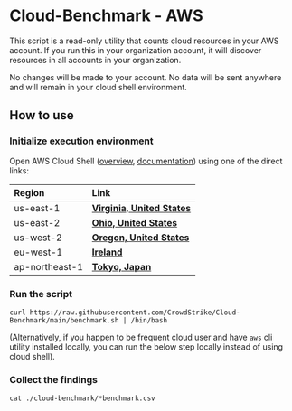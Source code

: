 # Cloud-Benchmark - AWS

This script is a read-only utility that counts cloud resources in your AWS account. If you run this in your organization account, it will discover resources in all accounts in your organization.

No changes will be made to your account. No data will be sent anywhere and will remain in your cloud shell environment.

## How to use

### Initialize execution environment

Open AWS Cloud Shell ([overview](https://aws.amazon.com/cloudshell/), [documentation](https://docs.aws.amazon.com/cloudshell/latest/userguide/welcome.html)) using one of the direct links:

| Region | Link |
| :--- | :--- |
| us-east-1 | **[Virginia, United States](https://us-east-1.console.aws.amazon.com/cloudshell/home?region=us-east-1)** |
| us-east-2 | **[Ohio, United States](https://us-east-2.console.aws.amazon.com/cloudshell/home?region=us-east-2)** |
| us-west-2 | **[Oregon, United States](https://us-west-2.console.aws.amazon.com/cloudshell/home?region=us-west-2)** |
| eu-west-1 | **[Ireland](https://eu-west-1.console.aws.amazon.com/cloudshell/home?region=eu-west-1)** |
| ap-northeast-1 | **[Tokyo, Japan](https://ap-northeast-1.console.aws.amazon.com/cloudshell/home?region=ap-northeast-1)** |


### Run the script

   ```
   curl https://raw.githubusercontent.com/CrowdStrike/Cloud-Benchmark/main/benchmark.sh | /bin/bash
   ```

(Alternatively, if you happen to be frequent cloud user and have `aws` cli utility installed locally, you can run the below step locally instead of using cloud shell).

### Collect the findings

```
cat ./cloud-benchmark/*benchmark.csv
```
